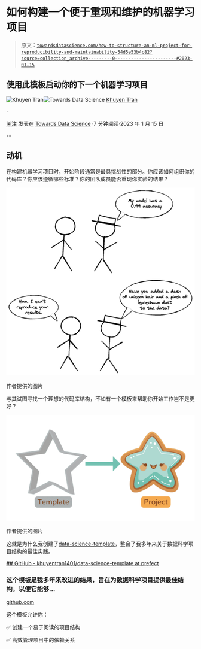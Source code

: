 # 如何构建一个便于重现和维护的机器学习项目

> 原文：[`towardsdatascience.com/how-to-structure-an-ml-project-for-reproducibility-and-maintainability-54d5e53b4c82?source=collection_archive---------0-----------------------#2023-01-15`](https://towardsdatascience.com/how-to-structure-an-ml-project-for-reproducibility-and-maintainability-54d5e53b4c82?source=collection_archive---------0-----------------------#2023-01-15)

## 使用此模板启动你的下一个机器学习项目

[](https://khuyentran1476.medium.com/?source=post_page-----54d5e53b4c82--------------------------------)![Khuyen Tran](https://khuyentran1476.medium.com/?source=post_page-----54d5e53b4c82--------------------------------)[](https://towardsdatascience.com/?source=post_page-----54d5e53b4c82--------------------------------)![Towards Data Science](https://towardsdatascience.com/?source=post_page-----54d5e53b4c82--------------------------------) [Khuyen Tran](https://khuyentran1476.medium.com/?source=post_page-----54d5e53b4c82--------------------------------)

·

[关注](https://medium.com/m/signin?actionUrl=https%3A%2F%2Fmedium.com%2F_%2Fsubscribe%2Fuser%2F84a02493194a&operation=register&redirect=https%3A%2F%2Ftowardsdatascience.com%2Fhow-to-structure-an-ml-project-for-reproducibility-and-maintainability-54d5e53b4c82&user=Khuyen+Tran&userId=84a02493194a&source=post_page-84a02493194a----54d5e53b4c82---------------------post_header-----------) 发表在 [Towards Data Science](https://towardsdatascience.com/?source=post_page-----54d5e53b4c82--------------------------------) ·7 分钟阅读·2023 年 1 月 15 日[](https://medium.com/m/signin?actionUrl=https%3A%2F%2Fmedium.com%2F_%2Fvote%2Ftowards-data-science%2F54d5e53b4c82&operation=register&redirect=https%3A%2F%2Ftowardsdatascience.com%2Fhow-to-structure-an-ml-project-for-reproducibility-and-maintainability-54d5e53b4c82&user=Khuyen+Tran&userId=84a02493194a&source=-----54d5e53b4c82---------------------clap_footer-----------)

--

[](https://medium.com/m/signin?actionUrl=https%3A%2F%2Fmedium.com%2F_%2Fbookmark%2Fp%2F54d5e53b4c82&operation=register&redirect=https%3A%2F%2Ftowardsdatascience.com%2Fhow-to-structure-an-ml-project-for-reproducibility-and-maintainability-54d5e53b4c82&source=-----54d5e53b4c82---------------------bookmark_footer-----------)

## 动机

在构建机器学习项目时，开始阶段通常是最具挑战性的部分。你应该如何组织你的代码库？你应该遵循哪些标准？你的团队成员能否重现你实验的结果？

![](img/6b3ccaefb22d7a875a1dc960bf0ae24a.png)

作者提供的图片

与其试图寻找一个理想的代码库结构，不如有一个模板来帮助你开始工作岂不是更好？

![](img/794dd15867eacbcbc1c70cfec85b7d7c.png)

作者提供的图片

这就是为什么我创建了[data-science-template](https://github.com/khuyentran1401/data-science-template/tree/prefect)，整合了我多年来关于数据科学项目结构的最佳实践。

[## GitHub - khuyentran1401/data-science-template at prefect](https://github.com/khuyentran1401/data-science-template/tree/prefect?source=post_page-----54d5e53b4c82--------------------------------)

### 这个模板是我多年来改进的结果，旨在为数据科学项目提供最佳结构，以便它能够…

[github.com](https://github.com/khuyentran1401/data-science-template/tree/prefect?source=post_page-----54d5e53b4c82--------------------------------)

这个模板允许你：

✅ 创建一个易于阅读的项目结构

✅ 高效管理项目中的依赖关系
